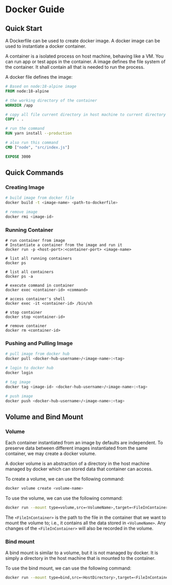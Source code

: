 # Docker Guide

## Quick Start

A Dockerfile can be used to create docker image. A docker image can be used to instantiate a docker container. 

A container is a isolated process on host machine, behaving like a VM. You can run app or test apps in the container.
A image defines the file system of the container. It shall contain all that is needed to run the process. 

A docker file defines the image:

```dockerfile
# Based on node:18-alpine image
FROM node:18-alpine 

# the working directory of the container
WORKDIR /app 

# copy all file current directory in host machine to current directory of the container (/app)
COPY . . 

# run the command 
RUN yarn install --production 

# also run this command
CMD ["node", "src/index.js"] 

EXPOSE 3000
```

## Quick Commands

### Creating Image

```bash
# build image from docker file
docker build -t <image-name> <path-to-dockerfile>

# remove image 
docker rmi <image-id> 
```

### Running Container

```
# run container from image 
# Instantiate a container from the image and run it
docker run -p <host-port>:<container-port> <image-name> 

# list all running containers
docker ps

# list all containers
docker ps -a 

# execute command in container 
docker exec <container-id> <command> 

# access container's shell
docker exec -it <container-id> /bin/sh

# stop container 
docker stop <container-id> 

# remove container 
docker rm <container-id> 
```

### Pushing and Pulling Image

```bash
# pull image from docker hub 
docker pull <docker-hub-username>/<image-name>:<tag>

# login to docker hub
docker login

# tag image 
docker tag <image-id> <docker-hub-username>/<image-name>:<tag> 

# push image 
docker push <docker-hub-username>/<image-name>:<tag> 
```

## Volume and Bind Mount

### Volume 

Each container instantiated from an image by defaults are independent. To preserve data between different images instantiated from the same container, we may create a docker volume. 

A docker volume is an abstraction of a directory in the host machine managed by docker which can stored data that container can access.

To create a volume, we can use the following command:

```bash
docker volume create <volume-name>
```

To use the volume, we can use the following command:

```bash
docker run --mount type=volume,src=<VolumeName>,target=<FileInContainer> <image-name>
```

The `<FileInContainer>` is the path to the file in the container that we want to mount the volume to; i.e., it contains all the data stored in `<VolumeName>`. Any changes of the `<FileInContainer>` will also be recorded in the volume.

### Bind mount

A bind mount is similar to a volume, but it is not managed by docker. It is simply a directory in the host machine that is mounted to the container. 

To use the bind mount, we can use the following command:

```bash
docker run --mount type=bind,src=<HostDirectory>,target=<FileInContainer> <image-name>
```
